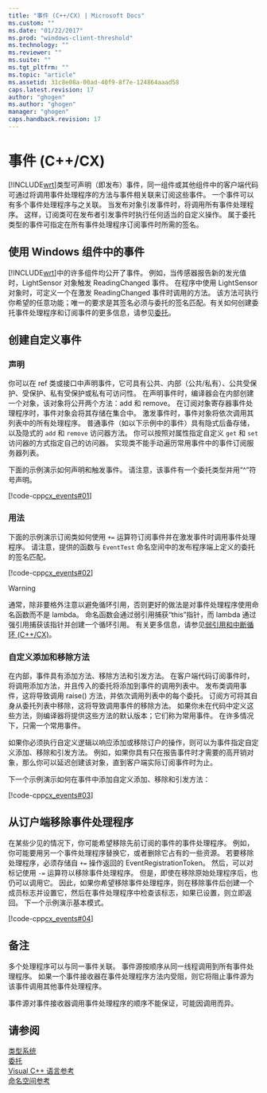 ```yaml
---
title: "事件 (C++/CX) | Microsoft Docs"
ms.custom: ""
ms.date: "01/22/2017"
ms.prod: "windows-client-threshold"
ms.technology: ""
ms.reviewer: ""
ms.suite: ""
ms.tgt_pltfrm: ""
ms.topic: "article"
ms.assetid: 31c8e08a-00ad-40f9-8f7e-124864aaad58
caps.latest.revision: 17
author: "ghogen"
ms.author: "ghogen"
manager: "ghogen"
caps.handback.revision: 17
---
```

# 事件 (C++/CX)
[!INCLUDE[wrt](../cppcx/includes/wrt-md.md)]类型可声明（即发布）事件，同一组件或其他组件中的客户端代码可通过将调用事件处理程序的方法与事件相关联来订阅这些事件。 一个事件可以有多个事件处理程序与之关联。 当发布对象引发事件时，将调用所有事件处理程序。 这样，订阅类可在发布者引发事件时执行任何适当的自定义操作。 属于委托类型的事件可指定在所有事件处理程序订阅事件时所需的签名。  
  
## 使用 Windows 组件中的事件  
 [!INCLUDE[wrt](../cppcx/includes/wrt-md.md)]中的许多组件均公开了事件。 例如，当传感器报告新的发光值时，LightSensor 对象触发 ReadingChanged 事件。 在程序中使用 LightSensor 对象时，可定义一个在激发 ReadingChanged 事件时调用的方法。 该方法可执行你希望的任意功能；唯一的要求是其签名必须与委托的签名匹配。有关如何创建委托事件处理程序和订阅事件的更多信息，请参见[委托](../cppcx/delegates-c-cx.md)。  
  
## 创建自定义事件  
  
### 声明  
 你可以在 ref 类或接口中声明事件，它可具有公共、内部（公共\/私有）、公共受保护、受保护、私有受保护或私有可访问性。 在声明事件时，编译器会在内部创建一个对象，该对象将公开两个方法：add 和 remove。 在订阅对象寄存器事件处理程序时，事件对象会将其存储在集合中。 激发事件时，事件对象将依次调用其列表中的所有处理程序。 普通事件（如以下示例中的事件）具有隐式后备存储，以及隐式的 `add` 和 `remove` 访问器方法。 你可以按照对属性指定自定义 `get` 和 `set` 访问器的方式指定自己的访问器。  实现类不能手动遍历常用事件中的事件订阅服务器列表。  
  
 下面的示例演示如何声明和触发事件。 请注意，该事件有一个委托类型并用“^”符号声明。  
  
 [!code-cpp[cx_events#01](../snippets/cpp/VS_Snippets_Misc/cx_events/cpp/cx_events/class1.h#01)]  
  
### 用法  
 下面的示例演示订阅类如何使用 `+=` 运算符订阅事件并在激发事件时调用事件处理程序。 请注意，提供的函数与 `EventTest` 命名空间中的发布程序端上定义的委托的签名匹配。  
  
 [!code-cpp[cx_events#02](../snippets/cpp/VS_Snippets_Misc/cx_events/cpp/eventsupportinvs/eventclientclass.h#02)]  
  
> [!WARNING]
>  通常，除非要格外注意以避免循环引用，否则更好的做法是对事件处理程序使用命名函数而不是 lambda。 命名函数会通过弱引用捕获“this”指针，而 lambda 通过强引用捕获该指针并创建一个循环引用。 有关更多信息，请参见[弱引用和中断循环 \(C\+\+\/CX\)](../cppcx/weak-references-and-breaking-cycles-c-cx.md)。  
  
### 自定义添加和移除方法  
 在内部，事件具有添加方法、移除方法和引发方法。 在客户端代码订阅事件时，将调用添加方法，并且传入的委托将添加到事件的调用列表中。 发布类调用事件，这将导致调用 raise\(\) 方法，并依次调用列表中的每个委托。 订阅方可将其自身从委托列表中移除，这将导致调用事件的移除方法。 如果你未在代码中定义这些方法，则编译器将提供这些方法的默认版本；它们称为常用事件。 在许多情况下，只需一个常用事件。  
  
 如果你必须执行自定义逻辑以响应添加或移除订户的操作，则可以为事件指定自定义添加、移除和引发方法。 例如，如果你具有只在报告事件时才需要的高开销对象，那么你可以延迟创建该对象，直到客户端实际订阅事件时为止。  
  
 下一个示例演示如何在事件中添加自定义添加、移除和引发方法：  
  
 [!code-cpp[cx_events#03](../snippets/cpp/VS_Snippets_Misc/cx_events/cpp/cx_events/class1.h#03)]  
  
## 从订户端移除事件处理程序  
 在某些少见的情况下，你可能希望移除先前订阅的事件的事件处理程序。 例如，你可能要用另一个事件处理程序替换它，或者删除它占有的一些资源。 若要移除处理程序，必须存储自 `+=` 操作返回的 EventRegistrationToken。 然后，可以对标记使用 `-=` 运算符以移除事件处理程序。  但是，即使在移除原始处理程序后，也仍可以调用它。 因此，如果你希望移除事件处理程序，则在移除事件后创建一个成员标志并设置它，然后在事件处理程序中检查该标志，如果已设置，则立即返回。 下一个示例演示基本模式。  
  
 [!code-cpp[cx_events#04](../snippets/cpp/VS_Snippets_Misc/cx_events/cpp/eventsupportinvs/eventclientclass.h#04)]  
  
## 备注  
 多个处理程序可以与同一事件关联。 事件源按顺序从同一线程调用到所有事件处理程序。 如果一个事件接收器在事件处理程序方法内受阻，则它将阻止事件源为该事件调用其他事件处理程序。  
  
 事件源对事件接收器调用事件处理程序的顺序不能保证，可能因调用而异。  
  
## 请参阅  
 [类型系统](../cppcx/type-system-c-cx.md)   
 [委托](../cppcx/delegates-c-cx.md)   
 [Visual C\+\+ 语言参考](../cppcx/visual-c-language-reference-c-cx.md)   
 [命名空间参考](../cppcx/namespaces-reference-c-cx.md)